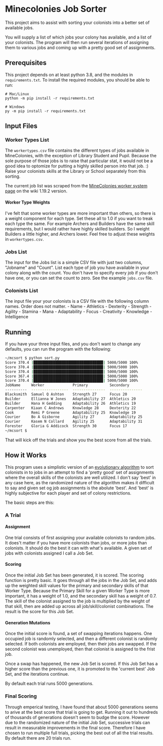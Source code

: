 # Minecolonies Job Sorter

This project aims to assist with sorting your colonists into a better set of available jobs.

You will supply a list of which jobs your colony has available, and a list of your colonists. The program will then run several iterations of assigning them to various jobs and coming up with a pretty good set of assignments.

## Prerequisites

This project depends on at least python 3.8, and the modules in `requirements.txt`. To install the required modules, you should be able to run:

```
# Mac/Linux
python -m pip install -r requirements.txt

# Windows
py -m pip install -r requirements.txt
```

## Input Files

### Worker Types List

The `workertypes.csv` file contains the different types of jobs available in MineColonies, with the exception of Library Student and Pupil. Because the sole purpose of those jobs is to raise that particular stat, it would not be a good idea to optomize for putting a highly skilled person into that job. :) Raise your colonists skills at the Library or School separately from this sorting.

The current job list was scraped from the [MineColonies worker system page](https://wiki.minecolonies.ldtteam.com/source/systems/worker) on the wiki 1.19.2 version.

#### Worker Type Weights

I've felt that some worker types are more important than others, so there is a weight component for each type. Set these all to 1.0 if you want to treak each type the same. For example Archers and Builders have the same skill requirements, but I would rather have highly skilled builders. So I weight Builders a little higher, and Archers lower. Feel free to adjust these weights in `workertypes.csv`.

### Jobs List

The input for the Jobs list is a simple CSV file with just two columns, "Jobname" and "Count". List each type of job you have available in your colony along with the count. You don't have to specify every job if you don't have one, or you can set the count to zero. See the example `jobs.csv` file.

### Colonists List

The input file your your colonists is a CSV file with the following column names. Order does not matter.
    - Name
    - Athletics
    - Dexterity
    - Strength
    - Agility
    - Stamina
    - Mana
    - Adaptability
    - Focus
    - Creativity
    - Knowledge
    - Intelligence

## Running

If you have your three input files, and you don't want to change any defaults, you can run the program with the following:

```bash
~/mcsort $ python sort.py
Score 370.4 |████████████████████████████████| 5000/5000 100%
Score 370.4 |████████████████████████████████| 5000/5000 100%
Score 370.4 |████████████████████████████████| 5000/5000 100%
Score 367.4 |████████████████████████████████| 5000/5000 100%
Score 370.4 |████████████████████████████████| 5000/5000 100%
JobName     Worker             Primary          Secondary
----------  -----------------  ---------------  ---------------
Blacksmith  Samuel Q Ashton    Strength 27      Focus 20
Builder     Ellianna W Jones   Adaptability 27  Athletics 20
Builder     Hana H Gedding     Adaptability 26  Athletics 19
Carpenter   Kiaan C Andrews    Knowledge 28     Dexterity 22
Cook        Remi P Greene      Adaptability 25  Knowledge 19
Courier     Bo A Gisborne      Agility 27       Adaptability 25
Courier     Kasem N Collard    Agility 25       Adaptability 31
Forester    Gloria G Addicock  Strength 30      Focus 17
~/mcsort $ 
```

That will kick off the trials and show you the best score from all the trials.

## How it Works

This program uses a simplistic version of an [evolutionary algorithm](https://en.wikipedia.org/wiki/Evolutionary_algorithm) to sort colonists in to jobs in an attempt to find a 'pretty good' set of assignments where the overall skills of the colonists are well utilized. I don't say 'best' in any case here, as the randomized nature of the algorithm makes it difficult to say and given set og job assignments is the abolute 'best'. And 'best' is highly subjective for each player and set of colony restrictions.

The basic steps are this:

### A Trial

#### Assignment

One trial consists of first assigning your available colonists to random jobs. It does't matter if you have more colonists than jobs, or more jobs than colonists. It should do the best it can with what's available. A given set of jobs with colonists assigned I call a Job Set. 

#### Scoring

Once the initial Job Set has been generated, it is scored. The scoring function is pretty basic. It goes through all the jobs in the Job Set, and adds up the weighted skill values for the primary and secondary skills of that Worker Type. Because the Primary Skill for a given Worker Type is more important, it has a weight of 1.0, and the secondary skill has a weight of 0.7. The skill of the colonist assigned to the job is multiplied by the weight of that skill, then are added up across all job/skill/colonist combinations. The result is the score for this Job Set.

#### Generation Mutations

Once the initial score is found, a set of swapping iterations happens. One occupied job is randomly selected, and then a different colonist is randomly selected. If both colonists are employed, then their jobs are swapped. If the second colonist was unemployed, then that colonist is assigned to the frist job.

Once a swap has happened, the new Job Set is scored. If this Job Set has a higher score than the previous one, it is promoted to the 'current best' Job Set, and the iterations continue.

By default each trial runs 5000 generations.

### Final Scoring

Through emperical testing, I have found that about 5000 generations seems to arive at the best score that trial is going to get. Running it out to hundreds of thousands of generations doesn't seem to budge the score. However due to the randomized nature of the initial Job Set, successive trials can result in measurable improvements in the final score. Therefore I have chosen to run multiple full trials, picking the best out of all the trial results. By default there are 20 trials run.